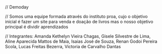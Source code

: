 // Demoday

// Somos uma equipe formada através do instituto proa, cujo o objetivo inicial é fazer um site para venda e doação de livros
mas o nosso objetivo principal é dividir aprendizados 

// Integrantes: Amanda Kethelyn Vieira Chagas, Gisele Silvestre de Lima, Aline Aparecida Mattos de Maia, Isaias José de Souza, Renan Godoi Pereira Scola, Lucas Freitas Bezerra, Victoria de Carvalho Dantas
